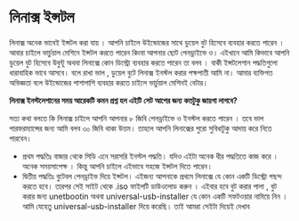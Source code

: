 # লিনাক্স ইন্সটল
লিনাক্স অনেক ভাবেই ইন্সটল করা যায় । আপনি চাইলে উইন্ডোজের সাথে ডুয়েল বুট হিসেবে ব্যবহার করতে পারেন । আবার চাইলে ভার্চুয়াল মেশিনে ইন্সটল করতে পারেন
কিংবা আপনার ছোট পেনড্রাইভে ও। এইখানে আমি কিভাবে আপনি ডুয়েল বুট হিসেবে উবুন্টু অথবা লিনাক্সে কোন ডিস্ট্রো ব্যবহার করতে পারেন তা বলব । বাকী 
ইন্সটলেশান পদ্ধতিগুলো ধারাবাহিক ভাবে আসবে। বলে রাখা ভাল , ডুয়েল বুটে লিনাক্স ইনস্টল করার পক্ষপাতী আমি না। আমার ব্যক্তিগত অভিজ্ঞতা বলে উইন্ডোজের 
পাশাপাশি ব্যবহার করতে চাইলে ভার্চুয়াল মেশিনই বেটার। 

**লিনাক্স ইনস্টলেশানের সময় আরেকটি কমন প্রশ্ন হল এইটি সেট আপের জন্য কতটুকু জায়গা লাগবে?** 

সত্য কথা বলতে কি লিনাক্স চাইলে আপনি আপনার ৮ জিবি পেনড্রাইভে ও ইনস্টল করতে পারেন । তবে ভাল পারফরম্যান্সের জন্য আমি বলব ৩০ জিবি থাকা উত্তম। 
তাহলে আপনি লিনাক্সের পুরো সুবিধাটুকু আদায় করে নিতে পারবেন।


- প্রথম পদ্ধতিঃ বাজার থেকে সিডি এনে সরাসরি ইনস্টল পদ্ধতি। যদিও এইটা অনেক ধীর পদ্ধতিতে কাজ করে । অনেক সময়সাপেক্ষ । কিন্তু আপনি চাইলে এইভাবে সহজে ইন্সটল দিতে পারেন।
- দ্বিতীয় পদ্ধতিঃ
বুটেবল পেনড্রাইভ দিয়ে ইন্সটল। এইজন্য আপনাকে প্রথমে লিনাক্সে যে কোন একটি ডিস্ট্রো পছন্দ করতে হবে। তারপর সেই সাইট থেকে .iso ফাইলটি ডাউওলোড করুন । এইবার হবে বুট করার পালা , বুট করার জন্য unetbootin অথবা universal-usb-installer যে কোন একটি সফটওয়ার নামিয়ে নিন । আমি যেহেতু universal-usb-installer দিয়ে করেছি। তাই আমরা সেইটা দিয়েই দেখাব 
